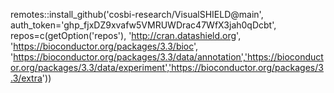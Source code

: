 remotes::install_github('cosbi-research/VisualSHIELD@main', auth_token='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', repos=c(getOption('repos'), 'http://cran.datashield.org', 'https://bioconductor.org/packages/3.3/bioc', 'https://bioconductor.org/packages/3.3/data/annotation','https://bioconductor.org/packages/3.3/data/experiment','https://bioconductor.org/packages/3.3/extra'))
